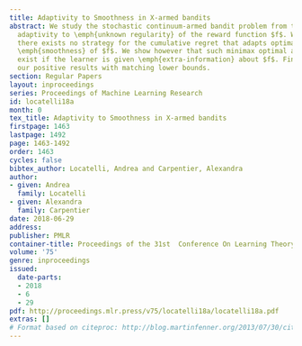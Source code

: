 ```yaml
---
title: Adaptivity to Smoothness in X-armed bandits
abstract: We study the stochastic continuum-armed bandit problem from the angle of
  adaptivity to \emph{unknown regularity} of the reward function $f$. We prove that
  there exists no strategy for the cumulative regret that adapts optimally to the
  \emph{smoothness} of $f$. We show however that such minimax optimal adaptive strategies
  exist if the learner is given \emph{extra-information} about $f$. Finally, we complement
  our positive results with matching lower bounds.
section: Regular Papers
layout: inproceedings
series: Proceedings of Machine Learning Research
id: locatelli18a
month: 0
tex_title: Adaptivity to Smoothness in X-armed bandits
firstpage: 1463
lastpage: 1492
page: 1463-1492
order: 1463
cycles: false
bibtex_author: Locatelli, Andrea and Carpentier, Alexandra
author:
- given: Andrea
  family: Locatelli
- given: Alexandra
  family: Carpentier
date: 2018-06-29
address: 
publisher: PMLR
container-title: Proceedings of the 31st  Conference On Learning Theory
volume: '75'
genre: inproceedings
issued:
  date-parts:
  - 2018
  - 6
  - 29
pdf: http://proceedings.mlr.press/v75/locatelli18a/locatelli18a.pdf
extras: []
# Format based on citeproc: http://blog.martinfenner.org/2013/07/30/citeproc-yaml-for-bibliographies/
---
```

